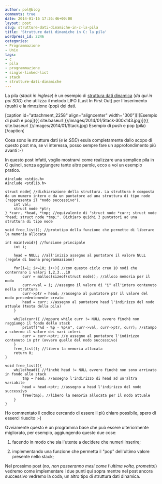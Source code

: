 ```yaml
---
author: pol@blog
comments: true
date: 2014-01-16 17:36:46+00:00
layout: post
slug: strutture-dati-dinamiche-in-c-la-pila
title: 'Strutture dati dinamiche in C: la pila'
wordpress_id: 2246
categories:
- Programmazione
- Unix
tags:
- c
- pila
- programmazione
- single-linked-list
- stack
- strutture-dati-dinamiche
---
```


La pila (_stack in inglese_) è un esempio di [struttura dati dinamica](http://it.wikipedia.org/wiki/Struttura_dati#Strutture_dati_dinamiche) (_da qui in poi SDD_) che utilizza il metodo LIFO (Last In First Out) per l'inserimento (push) e la rimozione (pop) dei dati.

[caption id="attachment_2258" align="aligncenter" width="300"][![Esempio di push e pop]({{ site.baseurl }}/images/2014/01/Stack-300x143.jpg)]({{ site.baseurl }}/images/2014/01/Stack.jpg) Esempio di push e pop (pila)[/caption]

Cosa sono le strutture dati (_e le SDD_) esula completamente dallo scopo di questo post ma, se vi interessa, posso sempre fare un approfondimento più avanti :-)

In questo post infatti, voglio mostrarvi come realizzare una semplice pila in C quindi, senza aggiungere tante altre parole, ecco a voi un esempio pratico.

<!-- more -->

    
    #include <stdio.h>
    #include <stdlib.h>
    
    struct node{ //dichiarazione della struttura. La struttura è composta da un numero intero e da un puntatore ad una struttura di tipo node (rappresenta il "nodo successivo").
    	int val;
    	struct node *ptr;
    } *curr, *head, *tmp; //equivalente di "struct node *curr; struct node *head; struct node *tmp;". Dichiaro quidni 3 puntatori ad una struttura di tipo node
    
    void free_list(); //prototipo della funzione che permette di liberare la memoria allocata
    
    int main(void){ //funzione principale
    	int i;
    
        head = NULL; //all'inizio assegno al puntatore il valore NULL (regole di buona programmazione)
    
    	for(i=1; i<=10; i++){ //con questo ciclo creo 10 nodi che conterrano i valori 1,2,3...10
    		curr = malloc(sizeof(struct node)); //alloco memoria per il nodo
    		curr->val = i; //assegno il valore di "i" all'intero contenuto nella struttura
    		curr->ptr = head; //assegno al puntatore ptr il valore del nodo precedentemente creato
    		head = curr; //assegno al puntatore head l'indirizzo del nodo attuale (testa della pila)
    	}
    
    	while(curr){ //oppure while curr != NULL ovvero finchè non raggiungo il fondo dello stack
    		printf("%d - %p - %p\n", curr->val, curr->ptr, curr); //stampo a schermo il valore dei vari interi
    		curr = curr->ptr; //e assegno al puntatore l'indirizzo contenuto in ptr (ovvero quello del nodo successivo)
    	}
    	free_list(); //libero la memoria allocata
    	return 0;
    }
    
    void free_list(){
    	while(head){ //finchè head != NULL ovvero finchè non sono arrivato in fondo allo stack
    		tmp = head; //assegno l'indirizzo di head ad un'altra variabile
    		head = head->ptr; //assegno a head l'indirizzo del nodo successivo
    		free(tmp); //libero la memoria allocata per il nodo attuale
    	}
    }


Ho commentato il codice cercando di essere il più chiaro possibile, spero di esserci riuscito ;-)

Ovviamente questo è un programma base che può essere ulteriormente migliorato, per esempio, aggiungendo queste due cose:



	
  1. facendo in modo che sia l'utente a decidere che numeri inserire;

	
  2. implementando una funzione che permetta il "pop" dell'ultimo valore presente nello stack;


Nel prossimo post (_no, non passeranno mesi come l'ultima volta, prometto!_) vedremo come implementare i due punti qui sopra mentre nel post ancora successivo vedremo la coda, un altro tipo di struttura dati dinamica.
